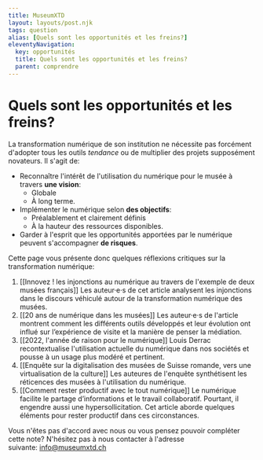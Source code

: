 ```yaml
---
title: MuseumXTD
layout: layouts/post.njk
tags: question
alias: [Quels sont les opportunités et les freins?]
eleventyNavigation:
  key: opportunités
  title: Quels sont les opportunités et les freins?
  parent: comprendre
---
```

# **Quels sont les opportunités et les freins?**
La transformation numérique de son institution ne nécessite pas forcément d'adopter tous les outils *tendance* ou de multiplier des projets supposément novateurs. Il s'agit de:
- Reconnaître l'intérêt de l'utilisation du numérique pour le musée à travers **une vision**:
	- Globale
	- À long terme.
- Implémenter le numérique selon **des objectifs**:
	- Préalablement et clairement définis
	- À la hauteur des ressources disponibles.
- Garder à l'esprit que les opportunités apportées par le numérique peuvent s'accompagner **de risques**.

Cette page vous présente donc quelques réflexions critiques sur la transformation numérique:
1. [[Innovez ! les injonctions au numérique au travers de l'exemple de deux musées français]]
   Les auteur·e·s de cet article analysent les injonctions dans le discours véhiculé autour de la transformation numérique des musées.
2. [[20 ans de numérique dans les musées]]
   Les auteur·e·s de l'article montrent comment les différents outils développés et leur évolution ont influé sur l’expérience de visite et la manière de penser la médiation. 
3. [[2022, l'année de raison pour le numérique]]
   Louis Derrac recontextualise l'utilisation actuelle du numérique dans nos sociétés et pousse à un usage plus modéré et pertinent. 
4. [[Enquête sur la digitalisation des musées de Suisse romande, vers une virtualisation de la culture]]
   Les auteures de l'enquête synthétisent les réticences des musées à l'utilisation du numérique. 
5. [[Comment rester productif avec le tout numérique]]
   Le numérique facilite le partage d’informations et le travail collaboratif. Pourtant, il engendre aussi une hypersollicitation. Cet article aborde quelques éléments pour rester productif dans ces circonstances.  


 
Vous n'êtes pas d'accord avec nous ou vous pensez pouvoir compléter cette note? N'hésitez pas à nous contacter à l'adresse suivante: [info@museumxtd.ch](mailto:info@museumxtd.ch)